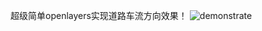 超级简单openlayers实现道路车流方向效果！
![demonstrate](https://github.com/user-attachments/assets/a2688d9e-d7cf-41b7-bdf2-caa9daf0aa2a)

